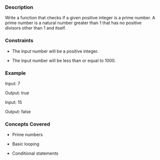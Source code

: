 ### Description

Write a function that checks if a given positive integer is a prime number. A prime number is a natural number greater than 1 that has no positive divisors other than 1 and itself.

### Constraints

- The input number will be a positive integer.
- The input number will be less than or equal to 1000.

### Example

Input: 7
Output: true

Input: 15
Output: false

### Concepts Covered

- Prime numbers
- Basic looping
- Conditional statements